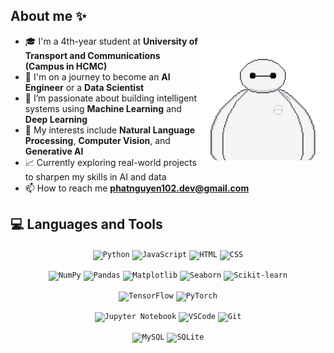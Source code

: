 ## About me ✨  
<img width="200" src="./assets/hello.gif" align="right"/>

- 🎓 I'm a 4th-year student at **University of Transport and Communications (Campus in HCMC)**  
- 🤖 I'm on a journey to become an **AI Engineer** or a **Data Scientist**  
- 🚀 I’m passionate about building intelligent systems using **Machine Learning** and **Deep Learning**  
- 🧠 My interests include **Natural Language Processing**, **Computer Vision**, and **Generative AI**  
- 📈 Currently exploring real-world projects to sharpen my skills in AI and data  
- 📫 How to reach me **phatnguyen102.dev@gmail.com**

<summary><h2>💻 Languages and Tools</h2></summary>

<div align="center">

<!-- 👨‍💻 Programming Languages -->
<code><img width="50" src="https://cdn.jsdelivr.net/gh/devicons/devicon/icons/python/python-original.svg" alt="Python" title="Python"/></code>
<code><img width="50" src="https://cdn.jsdelivr.net/gh/devicons/devicon/icons/javascript/javascript-original.svg" alt="JavaScript" title="JavaScript"/></code>
<code><img width="50" src="https://cdn.jsdelivr.net/gh/devicons/devicon/icons/html5/html5-original.svg" alt="HTML" title="HTML"/></code>
<code><img width="50" src="https://cdn.jsdelivr.net/gh/devicons/devicon/icons/css3/css3-original.svg" alt="CSS" title="CSS"/></code>

<!-- 📊 Data & AI Libraries -->
<code><img width="50" src="https://cdn.jsdelivr.net/gh/devicons/devicon/icons/numpy/numpy-original.svg" alt="NumPy" title="NumPy"/></code>
<code><img width="50" src="https://cdn.jsdelivr.net/gh/devicons/devicon/icons/pandas/pandas-original.svg" alt="Pandas" title="Pandas"/></code>
<code><img width="50" src="https://cdn.jsdelivr.net/gh/devicons/devicon/icons/matplotlib/matplotlib-original.svg" alt="Matplotlib" title="Matplotlib"/></code>
<code><img width="50" src="https://seaborn.pydata.org/_static/logo-wide-lightbg.svg" alt="Seaborn" title="Seaborn"/></code>
<code><img width="50" src="https://scikit-learn.org/stable/_static/scikit-learn-logo-small.png" alt="Scikit-learn" title="Scikit-learn"/></code>

<!-- 🤖 Machine Learning / DL -->
<code><img width="50" src="https://cdn.jsdelivr.net/gh/devicons/devicon/icons/tensorflow/tensorflow-original.svg" alt="TensorFlow" title="TensorFlow"/></code>
<code><img width="50" src="https://cdn.jsdelivr.net/gh/devicons/devicon/icons/pytorch/pytorch-original.svg" alt="PyTorch" title="PyTorch"/></code>

<!-- 🧪 Tools & Workflow -->
<code><img width="50" src="https://cdn.jsdelivr.net/gh/devicons/devicon/icons/jupyter/jupyter-original.svg" alt="Jupyter Notebook" title="Jupyter Notebook"/></code>
<code><img width="50" src="https://cdn.jsdelivr.net/gh/devicons/devicon/icons/vscode/vscode-original.svg" alt="VSCode" title="VSCode"/></code>
<code><img width="50" src="https://cdn.jsdelivr.net/gh/devicons/devicon/icons/git/git-original.svg" alt="Git" title="Git"/></code>

<!-- 🛢️ Database -->
<code><img width="50" src="https://cdn.jsdelivr.net/gh/devicons/devicon/icons/mysql/mysql-original.svg" alt="MySQL" title="MySQL"/></code>
<code><img width="50" src="https://upload.wikimedia.org/wikipedia/commons/3/38/SQLite370.svg" alt="SQLite" title="SQLite"/></code>

</div>

